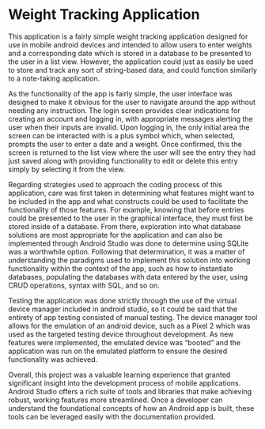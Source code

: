 # Weight Tracking Application
This application is a fairly simple weight tracking application designed for use in mobile android devices and intended to allow users to enter weights and a corresponding date which is stored in a database to be presented to the user in a list view. However, the application could just as easily be used to store and track any sort of string-based data, and could function similarly to a note-taking application.

As the functionality of the app is fairly simple, the user interface was designed to make it obvious for the user to navigate around the app without needing any instruction. The login screen provides clear indications for creating an account and logging in, with appropriate messages alerting the user when their inputs are invalid. Upon logging in, the only initial area the screen can be interacted with is a plus symbol which, when selected, prompts the user to enter a date and a weight. Once confirmed, this the screen is returned to the list view where the user will see the entry they had just saved along with providing functionality to edit or delete this entry simply by selecting it from the view.

Regarding strategies used to approach the coding process of this application, care was first taken in determining what features might want to be included in the app and what constructs could be used to facilitate the functionality of those features. For example, knowing that before entries could be presented to the user in the graphical interface, they must first be stored inside of a database. From there, exploration into what database solutions are most appropriate for the application and can also be implemented through Android Studio was done to determine using SQLite was a worthwhile option. Following that determination, it was a matter of understanding the paradigms used to implement this solution into working functionality within the context of the app, such as how to instantiate databases, populating the databases with data entered by the user, using CRUD operations, syntax with SQL, and so on.

Testing the application was done strictly through the use of the virtual device manager included in android studio, so it could be said that the entirety of app testing consisted of manual testing. The device manager tool allows for the emulation of an android device, such as a Pixel 2 which was used as the targeted testing device throughout development. As new features were implemented, the emulated device was “booted” and the application was run on the emulated platform to ensure the desired functionality was achieved.

Overall, this project was a valuable learning experience that granted significant insight into the development process of mobile applications. Android Studio offers a rich suite of tools and libraries that make achieving robust, working features more streamlined. Once a developer can understand the foundational concepts of how an Android app is built, these tools can be leveraged easily with the documentation provided.
